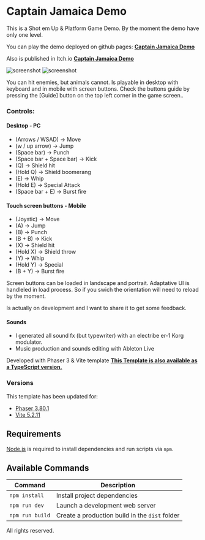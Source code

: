 # Captain Jamaica Demo

This is a Shot em Up & Platform Game Demo.
By the moment the demo have only one level.

You can play the demo deployed on github pages:
**[Captain Jamaica Demo](https://alanreibel.github.io/captain-jamaica/)**

Also is published in Itch.io
**[Captain Jamaica Demo](https://alanreibel.itch.io/captain-jamaica-demo)**

![screenshot](https://img.itch.zone/aW1hZ2UvMjg2Njk1Ni8xNzE0MDAyMS5wbmc=/original/Memnfg.png)
![screenshot](https://img.itch.zone/aW1hZ2UvMjg2Njk1Ni8xNzE2MTUyOC5wbmc=/original/rcBMs8.png)

You can hit enemies, but animals cannot.
Is playable in desktop with keyboard and in mobile with screen buttons. 
Check the buttons guide by pressing the [Guide] button on the top left corner in the game screen..

### Controls:
#### Desktop - PC
- (Arrows / WSAD) -&gt; Move
- (w / up arrow) -&gt; Jump 
- (Space bar) -&gt; Punch
- (Space bar + Space bar) -&gt; Kick
- (Q) -&gt; Shield hit
- (Hold Q) -&gt; Shield boomerang
- (E) -&gt; Whip
- (Hold E) -&gt; Special Attack
- (Space bar + E) -&gt; Burst fire
#### Touch screen buttons - Mobile
- (Joystic) -&gt; Move
- (A) -&gt; Jump 
- (B) -&gt; Punch 
- (B + B) -&gt; Kick
- (X) -&gt; Shield hit 
- (Hold X) -&gt; Shield throw 
- (Y) -&gt; Whip 
- (Hold Y) -&gt; Special 
- (B + Y) -&gt; Burst fire

Screen buttons can be loaded in landscape and portrait. Adaptative UI is handleled in load process.
So if you swich the orientation will need to reload by the moment.

Is actually on development and I want to share it to get some feedback.

#### Sounds
- I generated all sound fx (but typewriter) with an electribe er-1 Korg modulator. 
- Music production and sounds editing with Ableton Live


Developed with Phaser 3 & Vite template
**[This Template is also available as a TypeScript version.](https://github.com/phaserjs/template-vite-ts)**

### Versions

This template has been updated for:

- [Phaser 3.80.1](https://github.com/phaserjs/phaser)
- [Vite 5.2.11](https://github.com/vitejs/vite)

## Requirements

[Node.js](https://nodejs.org) is required to install dependencies and run scripts via `npm`.

## Available Commands

| Command | Description |
|---------|-------------|
| `npm install` | Install project dependencies |
| `npm run dev` | Launch a development web server |
| `npm run build` | Create a production build in the `dist` folder |

All rights reserved.
